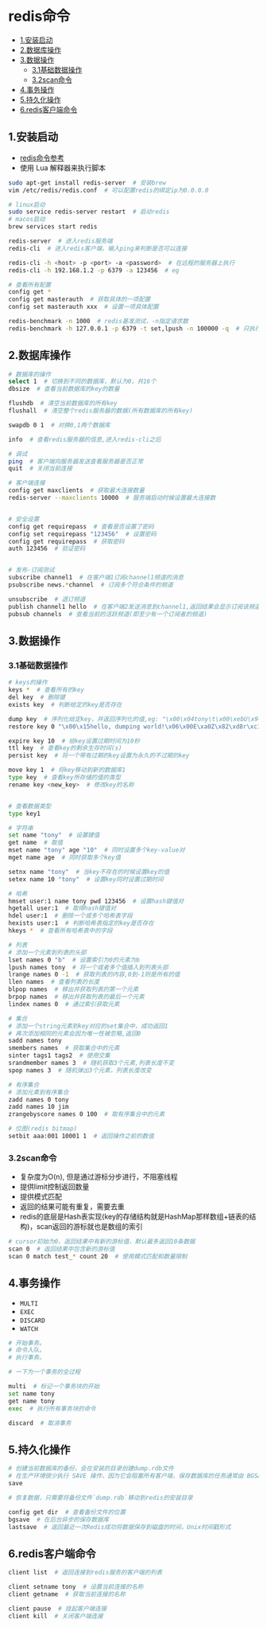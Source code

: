 # redis命令

<!-- vim-markdown-toc Marked -->

* [1.安装启动](#1.安装启动)
* [2.数据库操作](#2.数据库操作)
* [3.数据操作](#3.数据操作)
    - [3.1基础数据操作](#3.1基础数据操作)
    - [3.2scan命令](#3.2scan命令)
* [4.事务操作](#4.事务操作)
* [5.持久化操作](#5.持久化操作)
* [6.redis客户端命令](#6.redis客户端命令)

<!-- vim-markdown-toc -->

## 1.安装启动

- [redis命令参考](http://redisdoc.com/)
- 使用 Lua 解释器来执行脚本

```sh
sudo apt-get install redis-server  # 安装brew
vim /etc/redis/redis.conf  # 可以配置redis的绑定ip为0.0.0.0

# linux启动
sudo service redis-server restart  # 启动redis
# macos启动
brew services start redis

redis-server  # 进入redis服务端
redis-cli  # 进入redis客户端，输入ping来判断是否可以连接

redis-cli -h <host> -p <port> -a <password>  # 在远程的服务器上执行
redis-cli -h 192.168.1.2 -p 6379 -a 123456  # eg

# 查看所有配置
config get *
config get masterauth  # 获取具体的一项配置
config set masterauth xxx  # 设置一项具体配置

redis-benchmark -n 1000  # redis基准测试，-n指定请求数
redis-benchmark -h 127.0.0.1 -p 6379 -t set,lpush -n 100000 -q  # 只执行set和lpush命令10000次，-q 参数让结果只显示每秒执行的请求数
```

## 2.数据库操作

```sh
# 数据库的操作
select 1  # 切换到不同的数据库，默认为0，共16个
dbsize  # 查看当前数据库的key的数量

flushdb  # 清空当前数据库的所有key
flushall  # 清空整个redis服务器的数据(所有数据库的所有key)

swapdb 0 1  # 对换0,1两个数据库

info  # 查看redis服务器的信息,进入redis-cli之后

# 调试
ping  # 客户端向服务器发送查看服务器是否正常
quit  # 关闭当前连接

# 客户端连接
config get maxclients  # 获取最大连接数量
redis-server --maxclients 10000  # 服务端启动时候设置最大连接数


# 安全设置
config get requirepass  # 查看是否设置了密码
config set requirepass "123456"  # 设置密码
config get requirepass  # 获取密码
auth 123456  # 验证密码


# 发布-订阅测试
subscribe channel1  # 在客户端1订阅channel1频道的消息
psubscribe news.*channel  # 订阅多个符合条件的频道

unsubscribe  # 退订频道
publish channel1 hello  # 在客户端2发送消息到channel1,返回结果会显示订阅该频道的数量
pubsub channels  # 查看当前的活跃频道(即至少有一个订阅者的频道)
```

## 3.数据操作

### 3.1基础数据操作

```sh
# keys的操作
keys *  # 查看所有的key
del key  # 删除键
exists key  # 判断给定的key是否存在

dump key  # 序列化给定key，并返回序列化的值,eg: "\x00\x04tony\t\x00\xebU\x96oF~6\xa8"
restore key 0 "\x00\x15hello, dumping world!\x06\x00E\xa0Z\x82\xd8r\xc1\xde"  # 将序列化的值反序列化,0为ttl的时间

expire key 10  # 给key设置过期时间为10秒
ttl key  # 查看key的剩余生存时间(s)
persist key  # 将一个带有过期的key设置为永久的不过期的key

move key 1  # 将key移动到新的数据库1
type key  # 查看key所存储的值的类型
rename key <new_key>  # 修改key的名称


# 查看数据类型
type key1

# 字符串
set name "tony"  # 设置键值
get name  # 取值
mset name "tony" age "10"  # 同时设置多个key-value对
mget name age  # 同时获取多个key值

setnx name "tony"  # 当key不存在的时候设置key的值
setex name 10 "tony"  # 设置key同时设置过期时间

# 哈希
hmset user:1 name tony pwd 123456  # 设置hash键值对
hgetall user:1  # 取得hash键值对
hdel user:1  # 删除一个或多个哈希表字段
hexists user:1  # 判断哈希表指定的key是否存在
hkeys *  # 查看所有哈希表中的字段

# 列表
# 添加一个元素到列表的头部
lset names 0 "b"  # 设置索引为0的元素为b
lpush names tony  # 将一个或者多个值插入到列表头部
lrange names 0 -1  # 获取列表的内容,0到-1则是所有的值
llen names  # 查看列表的长度    
blpop names  # 移出并获取列表的第一个元素
brpop names  # 移出并获取列表的最后一个元素
lindex names 0  # 通过索引获取元素

# 集合
# 添加一个string元素到key对应的set集合中，成功返回1
# 再次添加相同的元素会因为唯一性被忽略,返回0
sadd names tony
smembers names  # 获取集合中的元素
sinter tags1 tags2  # 使用交集
srandmember names 3  # 随机获取3个元素,列表长度不变
spop names 3  # 随机弹出3个元素，列表长度改变

# 有序集合
# 添加元素到有序集合
zadd names 0 tony
zadd names 10 jim
zrangebyscore names 0 100  # 取有序集合中的元素

# 位图(redis bitmap)
setbit aaa:001 10001 1  # 返回操作之前的数值
```

### 3.2scan命令

- 复杂度为O(n), 但是通过游标分步进行，不阻塞线程
- 提供limit控制返回数量
- 提供模式匹配
- 返回的结果可能有重复，需要去重
- redis的底层是Hash表实现(key的存储结构就是HashMap那样数组+链表的结构)，scan返回的游标就也是数组的索引

```sh
# cursor初始为0，返回结果中有新的游标值，默认最多返回10条数据
scan 0  # 返回结果中包含新的游标值
scan 0 match test_* count 20  # 使用模式匹配和数量限制
```

## 4.事务操作

- `MULTI`
- `EXEC`
- `DISCARD`
- `WATCH`

```sh
# 开始事务。
# 命令入队。
# 执行事务。

# 一下为一个事务的全过程

multi  # 标记一个事务块的开始
set name tony
get name tony
exec  # 执行所有事务块的命令

discard  # 取消事务
```

## 5.持久化操作

```sh
# 创建当前数据库的备份，会在安装的目录创建dump.rdb文件
# 在生产环境很少执行 SAVE 操作，因为它会阻塞所有客户端，保存数据库的任务通常由 BGSAVE 命令异步地执行
save

# 恢复数据，只需要将备份文件`dump.rdb`移动到redis的安装目录

config get dir  # 查看备份文件的位置
bgsave  # 在后台异步的保存数据库
lastsave  # 返回最近一次Redis成功将数据保存到磁盘的时间，Unix时间戳形式
```

## 6.redis客户端命令

```sh
client list  # 返回连接到redis服务的客户端的列表

client setname tony  # 设置当前连接的名称
client getname  # 获取当前连接的名称

client pause  # 挂起客户端连接
client kill  # 关闭客户端连接
```
